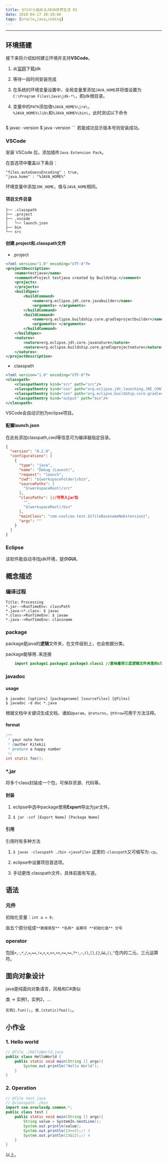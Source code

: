 ```yaml
---
title: ゼロから始めるJAVA世界生活 01
date: 2018-04-17 20:20:06
tags: [oracle,java,coding]
---
```


---

## 环境搭建

接下来将介绍如何建立环境并支持**VSCode**。

1. 从[官网](http://www.oracle.com/technetwork/java/javase/downloads/jdk8-downloads-2133151.html)下载jdk

2. 等待一段时间安装完成

3. 在系统的环境变量设置中，全局变量里添加`JAVA_HOME`并将值设置为`C:\Program Files\Java\jdk-*\`，即jdk根目录。

4. 变量中的`PATH`添加值`%JAVA_HOME%\jre\`，`%JAVA_HOME%\lib\`和`%JAVA_HOME%\bin\`，此时测试以下命令
    ```
$ javac -version
$ java -version
    ```
    若能成功显示版本号则安装成功。

<!--more-->

### VSCode

安装 VSCode 后，添加插件`Java Extension Pack`。

在首选项中覆盖以下条目：
```
"files.autoGuessEncoding" : true,
"java.home" : "%JAVA_HOME%"
```
环境变量中添加`JDK_HOME`，值与`JAVA_HOME`相同。

#### 项目文件目录

    ├── .classpath
    ├── .project
    ├── .vscode
    │   └── launch.json
    ├── bin
    └── src

#### 创建.project和.classpath文件

 - .project
```xml
<?xml version="1.0" encoding="UTF-8"?>
<projectDescription>
    <name>testjava</name>
    <comment>Project testjava created by Buildship.</comment>
    <projects>
    </projects>
    <buildSpec>
        <buildCommand>
            <name>org.eclipse.jdt.core.javabuilder</name>
            <arguments> </arguments>
        </buildCommand>
        <buildCommand>
            <name>org.eclipse.buildship.core.gradleprojectbuilder</name>
            <arguments> </arguments>
        </buildCommand>
    </buildSpec>
    <natures>
        <nature>org.eclipse.jdt.core.javanature</nature>
        <nature>org.eclipse.buildship.core.gradleprojectnature</nature>
    </natures>
</projectDescription>
```
 - .classpath
```xml
<?xml version="1.0" encoding="UTF-8"?>
<classpath>
	<classpathentry kind="src" path="src"/>
	<classpathentry kind="con" path="org.eclipse.jdt.launching.JRE_CONTAINER/org.eclipse.jdt.internal.debug.ui.launcher.StandardVMType/JavaSE-1.8/"/>
	<classpathentry kind="con" path="org.eclipse.buildship.core.gradleclasspathcontainer"/>
	<classpathentry kind="output" path="bin"/>
</classpath>
```

VSCode会自动识别为eclipse项目。

#### 配置launch.json

在此处添加classpath,cwd等信息可为编译器指定目录。

```json
{
  "version": "0.2.0",
  "configurations": [
    {
      "type": "java",
      "name": "Debug (Launch)",
      "request": "launch",
      "cwd": "${workspaceFolder}/bin",
      "sourcePaths": [
        "$(workspaceRoot)/src"
      ],
      "classPaths": [//可导入jar包
        "",
        "$(workspaceRoot)/bin"
      ],
      "mainClass": "com.coolcao.test.${fileBasenameNoExtension}",
      "args": ""
    }
  ]
}
```


### Eclipse

该软件能自动寻找jdk环境，提供**GUI**。

## 概念描述

### 编译过程

```sequence
Title: Processing
*.jar-->RunTimeEnv: classPath
*.java->*.class: $ javac
*.class->RunTimeEnv: $ javaw
*.java-->RunTimeEnv: classname
```
### package

package是java的**逻辑**文件夹，在文件级别上，也会依据分类。

package能够用`.`来连接
```java
    import package1.package2.package3.class1 //意味着将三层逻辑文件夹里的class1类声明使用
```

### javadoc

#### usage
```
$ javadoc [options] [packagename] [sourcefiles] [@files]
$ javadoc -d doc *.java
```
根据文档中关键词生成文档，诸如`@param`，`@returns`，`@throw`可用于方法注释。

#### format

```java
/**
 * your note here
 * @auther Kitekii
 * @return a happy number
 */
int static foo();
```

### *.jar

将多个class封装成一个包，可保存资源、代码等。

#### 封装

1. eclipse中选中package使用**Export**导出为jar文件。

2. `$ jar -cvf [Export Name] [Package Name]`

#### 引用

引用时有多种方法

1. `$ javac -classpath ./bin <javafile>`
这里的`-classpath`又可缩写为`-cp`。

2. eclipse中设置项目首选项。

3. 手动更改.classpath文件，具体前面有写道。

## 语法

### 元件

初始化变量：`int a = 0;`

由五个部分组成`**数据类型** *名称* 运算符 **初始化值** 分号`
    
### operator

包括`+`,`-`,`*`,`/`,`=`,`==`,`!=`,`>`,`<`,`>>`,`<<`,`<=`,`>=`,`?*:`,`~`,`()`,`[]`,`{}`,`&&`,`||`,`^`在内的二元、三元运算符。

## 面向对象设计

java是纯面向对象语言，风格和C#类似

类 -> 实例1，实例2，...

`实例1.fun();`，`类.(static)foo();`。


## 小作业

### 1. Hello world

```java
// @file ./HelloWorld.java
public class HelloWorld {
    public static void main(String [] args){
        System.out.println("Hello World");
    }
}
```

### 2. Operation

```java
// @file test.java
// @classpath ./bin
import com.oraclesdp.common.*;
public class test {
    public static void main(String [] args){
        String value = SystemIn.nextLine();
        System.out.println(value);
        System.out.println(13>>2);// 3
        System.out.println(23&12);// 4
    }
} 
```

以上。